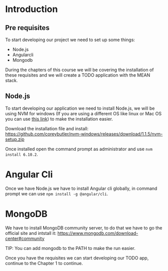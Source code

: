 # Introduction

## Pre requisites
To start developing our project we need to set up some things:

* Node.js
* Angularcli
* Mongodb

During the chapters of this course we will be covering the installation of these requisites and we will create a TODO application with the MEAN stack.

## Node.js
To start developing our application we need to install Node.js, we will be using NVM for windows (If you are using a different OS like linux or Mac OS you can use [this link](https://github.com/creationix/nvm)) to make the installation easier.

Download the installation file and install: https://github.com/coreybutler/nvm-windows/releases/download/1.1.5/nvm-setup.zip

Once installed open the command prompt as administrator and use ```nvm install 6.10.2```.

# Angular Cli
Once we have Node.js we have to install Angular cli globally, in command prompt we can use ```npm install -g @angular/cli```.

# MongoDB
We have to install MongoDB community server, to do that we have to go the official site and intstall it: https://www.mongodb.com/download-center#community

TIP: You can add mongodb to the PATH to make the run easier.

Once you have the requisites we can start developing our TODO app, continue to the Chapter 1 to continue.
